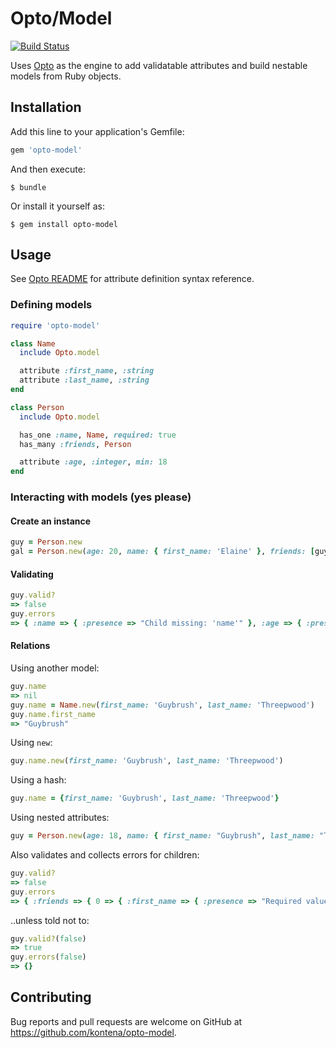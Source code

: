 # Opto/Model

[![Build Status](https://travis-ci.org/kontena/opto-model.svg?branch=master)](https://travis-ci.org/kontena/opto-model)

Uses [Opto](https://github.com/kontena/opto/) as the engine to add validatable attributes and build nestable models from Ruby objects.

## Installation

Add this line to your application's Gemfile:

```ruby
gem 'opto-model'
```

And then execute:

    $ bundle

Or install it yourself as:

    $ gem install opto-model

## Usage

See [Opto README](https://github.com/kontena/opto/blob/master/README.md) for attribute definition syntax reference.

### Defining models

```ruby
require 'opto-model'

class Name
  include Opto.model

  attribute :first_name, :string
  attribute :last_name, :string
end

class Person
  include Opto.model

  has_one :name, Name, required: true
  has_many :friends, Person

  attribute :age, :integer, min: 18
end
```

### Interacting with models (yes please)

#### Create an instance
```ruby
guy = Person.new
gal = Person.new(age: 20, name: { first_name: 'Elaine' }, friends: [guy])
```

#### Validating

```ruby
guy.valid?
=> false
guy.errors
=> { :name => { :presence => "Child missing: 'name'" }, :age => { :presence => "Required value missing" } }
```

#### Relations

Using another model:

```ruby
guy.name
=> nil
guy.name = Name.new(first_name: 'Guybrush', last_name: 'Threepwood')
guy.name.first_name
=> "Guybrush"
```

Using `new`:

```ruby
guy.name.new(first_name: 'Guybrush', last_name: 'Threepwood')
```

Using a hash:

```ruby
guy.name = {first_name: 'Guybrush', last_name: 'Threepwood'}
```

Using nested attributes:

```ruby
guy = Person.new(age: 18, name: { first_name: "Guybrush", last_name: "Threepwood" }, friends: [ { last_name: 'LeChuck' } ])
```

Also validates and collects errors for children:

```ruby
guy.valid?
=> false
guy.errors
=> { :friends => { 0 => { :first_name => { :presence => "Required value missing" } } } }
```

..unless told not to:

```ruby
guy.valid?(false)
=> true
guy.errors(false)
=> {}
```

## Contributing

Bug reports and pull requests are welcome on GitHub at https://github.com/kontena/opto-model.

